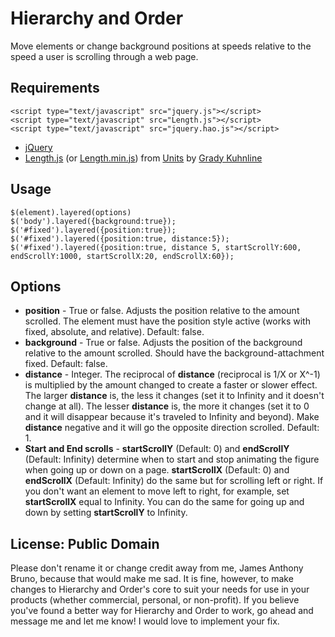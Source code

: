 Hierarchy and Order
===================

Move elements or change background positions at speeds relative to the speed a user is scrolling through a web page.

## Requirements

    <script type="text/javascript" src="jquery.js"></script>
    <script type="text/javascript" src="Length.js"></script>
    <script type="text/javascript" src="jquery.hao.js"></script>
    
* [jQuery](https://github.com/jquery/jquery)
* [Length.js](https://github.com/heygrady/Units/blob/master/Length.js) (or [Length.min.js](https://github.com/heygrady/Units/blob/master/Length.min.js)) from [Units](https://github.com/heygrady/Units) by [Grady Kuhnline](https://github.com/heygrady)

## Usage

    $(element).layered(options)
    $('body').layered({background:true});
    $('#fixed').layered({position:true});
    $('#fixed').layered({position:true, distance:5});
    $('#fixed').layered({position:true, distance 5, startScrollY:600, endScrollY:1000, startScrollX:20, endScrollX:60});
    
## Options

* **position** - True or false. Adjusts the position relative to the amount scrolled. The element must have the position style active (works with fixed, absolute, and relative). Default: false.
* **background** - True or false. Adjusts the position of the background relative to the amount scrolled. Should have the background-attachment fixed. Default: false.
* **distance** - Integer. The reciprocal of **distance** (reciprocal is 1/X or X^-1) is multiplied by the amount changed to create a faster or slower effect. The larger **distance** is, the less it changes (set it to Infinity and it doesn't change at all). The lesser **distance** is, the more it changes (set it to 0 and it will disappear because it's traveled to Infinity and beyond). Make **distance** negative and it will go the opposite direction scrolled. Default: 1.
* **Start and End scrolls** - **startScrollY** (Default: 0) and **endScrollY** (Default: Infinity) determine when to start and stop animating the figure when going up or down on a page. **startScrollX** (Default: 0) and **endScrollX** (Default: Infinity) do the same but for scrolling left or right. If you don't want an element to move left to right, for example, set **startScrollX** equal to Infinity. You can do the same for going up and down by setting **startScrollY** to Infinity.

## License: Public Domain
Please don't rename it or change credit away from me, James Anthony Bruno, because that would make me sad. It is fine, however, to make changes to Hierarchy and Order's core to suit your needs for use in your products (whether commercial, personal, or non-profit). If you believe you've found a better way for Hierarchy and Order to work, go ahead and message me and let me know! I would love to implement your fix.
